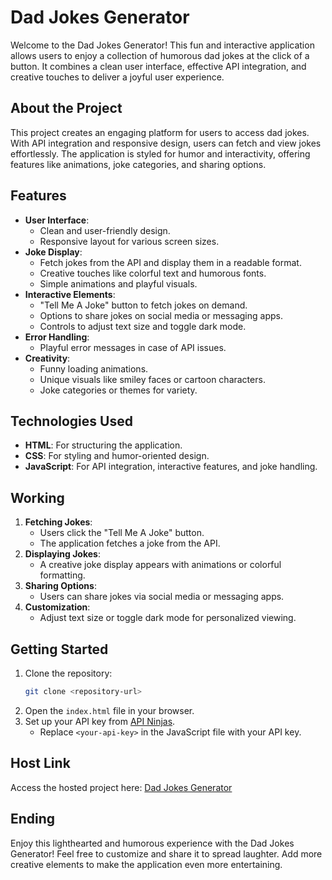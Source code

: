 # Dad Jokes Generator

Welcome to the Dad Jokes Generator! This fun and interactive application allows users to enjoy a collection of humorous dad jokes at the click of a button. It combines a clean user interface, effective API integration, and creative touches to deliver a joyful user experience.

## About the Project

This project creates an engaging platform for users to access dad jokes. With API integration and responsive design, users can fetch and view jokes effortlessly. The application is styled for humor and interactivity, offering features like animations, joke categories, and sharing options.

## Features

- **User Interface**:
  - Clean and user-friendly design.
  - Responsive layout for various screen sizes.
- **Joke Display**:
  - Fetch jokes from the API and display them in a readable format.
  - Creative touches like colorful text and humorous fonts.
  - Simple animations and playful visuals.
- **Interactive Elements**:
  - "Tell Me A Joke" button to fetch jokes on demand.
  - Options to share jokes on social media or messaging apps.
  - Controls to adjust text size and toggle dark mode.
- **Error Handling**:
  - Playful error messages in case of API issues.
- **Creativity**:
  - Funny loading animations.
  - Unique visuals like smiley faces or cartoon characters.
  - Joke categories or themes for variety.

## Technologies Used

- **HTML**: For structuring the application.
- **CSS**: For styling and humor-oriented design.
- **JavaScript**: For API integration, interactive features, and joke handling.

## Working

1. **Fetching Jokes**:
   - Users click the "Tell Me A Joke" button.
   - The application fetches a joke from the API.
2. **Displaying Jokes**:
   - A creative joke display appears with animations or colorful formatting.
3. **Sharing Options**:
   - Users can share jokes via social media or messaging apps.
4. **Customization**:
   - Adjust text size or toggle dark mode for personalized viewing.

## Getting Started

1. Clone the repository:
   ```bash
   git clone <repository-url>
   ```
2. Open the `index.html` file in your browser.
3. Set up your API key from [API Ninjas](https://api-ninjas.com/).
   - Replace `<your-api-key>` in the JavaScript file with your API key.

## Host Link

Access the hosted project here: [Dad Jokes Generator](<hosted-link>)

## Ending

Enjoy this lighthearted and humorous experience with the Dad Jokes Generator! Feel free to customize and share it to spread laughter. Add more creative elements to make the application even more entertaining.

